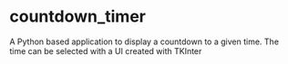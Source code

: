 # countdown_timer
A Python based application to display a countdown to a given time. The time can be selected with a UI created with TKInter
